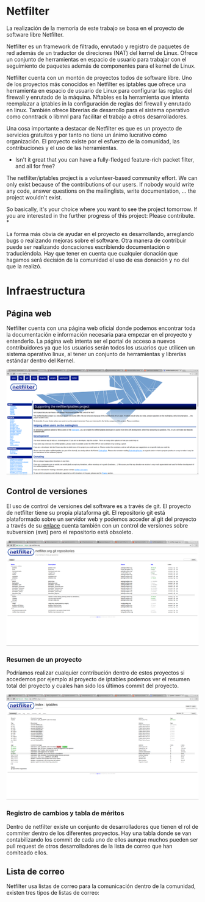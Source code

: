 # Netfilter

La realización de la memoria de este trabajo se basa en el proyecto de software libre
Netfilter.

Netfilter es un framework de filtrado, enrutado y registro de paquetes de red además de un traductor de direciones (NAT) del kernel de Linux. Ofrece un conjunto de herramientas en espacio de usuario para trabajar con el seguimiento de paquetes además de componentes para el kernel de Linux.

Netfilter cuenta con un montón de proyectos todos de software libre. Uno de los proyectos más conocidos en Netfilter es iptables que ofrece una herramienta en espacio de usuario de Linux para configurar las reglas del firewall y enrutado de la máquina. Nftables es la herramienta que intenta reemplazar a iptables in la configuración de reglas del firewall y enrutado en linux. También ofrece librerías de desarrollo para el sistema operativo como conntrack o libmnl para facilitar el trabajo a otros desarrolladores.

Una cosa importante a destacar de Netfilter es que es un proyecto de servicios gratuitos y por tanto no tiene un ánimo lucrativo cómo organización. El proyecto existe por el esfuerzo de la comunidad, las contribuciones y el uso de las herramientas.

* Isn't it great that you can have a fully-fledged feature-rich packet filter, and all for free?

The netfilter/iptables project is a volunteer-based community effort. We can only exist because of the contributions of our users. If nobody would write any code, answer questions on the mailinglists, write documentation, ... the project wouldn't exist.

So basically, it's your choice where you want to see the project tomorrow. If you are interested in the further progress of this project: Please contribute. *

La forma más obvia de ayudar en el proyecto es desarrollando, arreglando bugs o realizando mejoras sobre el software. Otra manera de contribuir puede ser realizando doncaciones escribiendo documentación o traduciéndola. Hay que tener en cuenta que cualquier donación que hagamos será decisión de la comunidad el uso de esa donación y no del que la realizó.

# Infraestructura

## Página web

Netfilter cuenta con una página web oficial donde podemos encontrar toda la documentación e información necesaria para empezar en el proyecto y entenderlo. La página web intenta ser el portal de acceso a nuevos contribuidores ya que los usuarios serán todos los usuarios que utilicen un sistema operativo linux, al tener un conjunto de herramientas y librerías estándar dentro del Kernel.

![alt text](img/net_filter_web.png)

## Control de versiones

El uso de control de versiones del software es a través de git. El proyecto de netfilter tiene su propia plataforma git. El repositorio
git está plataformado sobre un servidor web y podemos acceder al git
del proyecto a través de su [enlace](https://git.netfilter.org/) cuenta también con un control de versiones sobre subversion (svn) pero
el repositorio está obsoleto.

![alt text](img/git_repo_ntfilter.png)

### Resumen de un proyecto

Podríamos realizar cualquier contribución dentro de estos proyectos si accedemos por ejemplo al proyecto de iptables podemos ver el resumen total del proyecto y cuales han sido los últimos commit del proyecto.

![alt text](img/iptables_summary.png)

### Registro de cambios y tabla de méritos

Dentro de netfilter existe un conjunto de desarrolladores que tienen el rol de commiter dentro de los diferentes proyectos. Hay una tabla donde se van contabilizando los commit de cada uno de ellos aunque muchos pueden ser pull request de otros desarrolladores de la lista de correo que han comiteado ellos.


## Lista de correo

Netfilter usa listas de correo para la comunicación dentro de la comunidad, existen tres tipos de listas de correo:
